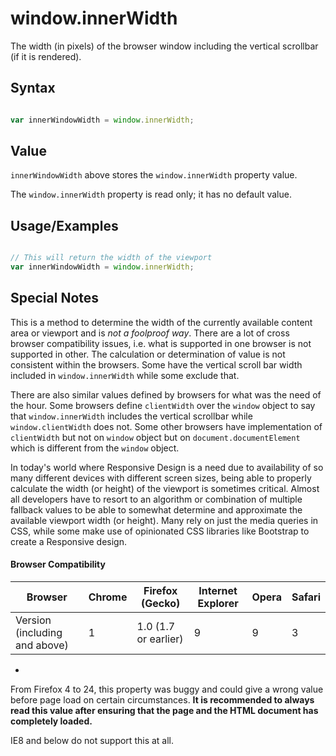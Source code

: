 # window.innerWidth

The width (in pixels) of the browser window including the vertical scrollbar (if it is rendered).

## Syntax

```javascript

var innerWindowWidth = window.innerWidth;

```

## Value

`innerWindowWidth` above stores the `window.innerWidth` property value.

The `window.innerWidth` property is read only; it has no default value.

## Usage/Examples

```javascript

// This will return the width of the viewport
var innerWindowWidth = window.innerWidth;

```
## Special  Notes

This is a method to determine the width of the currently available content area or viewport and is *not a foolproof way*. There are a lot of cross browser compatibility issues, i.e. what is supported in one browser is not supported in other. The calculation or determination of value is not consistent within the browsers. Some have the vertical scroll bar width included in `window.innerWidth` while some exclude that.

There are also similar values defined by browsers for what was the need of the hour. Some browsers define `clientWidth` over the `window` object to say that `window.innerWidth` includes the vertical scrollbar while `window.clientWidth` does not. Some other browsers have implementation of `clientWidth` but not on `window` object but on `document.documentElement` which is different from the `window` object.

In today's world where Responsive Design is a need due to availability of so many different devices with different screen sizes, being able to properly calculate the width (or height) of the viewport is sometimes critical. Almost all developers have to resort to an algorithm or combination of multiple fallback values to be able to somewhat determine and approximate the available viewport width (or height). Many rely on just the media queries in CSS, while some make use of opinionated CSS libraries like Bootstrap to create a Responsive design.

#### Browser Compatibility

|           Browser             | Chrome |   Firefox (Gecko)    | Internet Explorer | Opera | Safari |
| ----------------------------- | ------ | -------------------- | ----------------- | ----- | ------ |
| Version (including and above) |    1   | 1.0 (1.7 or earlier) |          9        |   9   |   3    |

-

From Firefox 4 to 24, this property was buggy and could give a wrong value before page load on certain circumstances. **It is recommended to always read this value after ensuring that the page and the HTML document has completely loaded.**

IE8 and below do not support this at all.